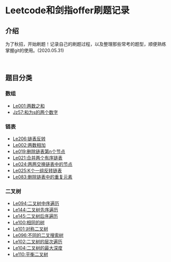 # Leetcode和剑指offer刷题记录

## 介绍
​		为了秋招，开始刷题！记录自己的刷题过程，以及整理那些常考的题型，顺便熟练掌握git的使用。(2020.05.31)

​		

## 题目分类

### 数组

- [Le001:两数之和](/src/array/TwoSum.java)
- [Jz57:和为s的两个数字](/src/array/TwoSum1.java)

### 链表

- [Le206:链表反转](/src/linked/ReverseList.java)
- [Le002:两数相加](/src/linked/AddTwoNumbers.java)
- [Le019:删除链表第n个节点](/src/linked/RemoveNthFromEnd.java)
- [Le021:合并两个有序链表](/src/linked/MergeTwoLists.java)
- [Le024:两两交换链表中的节点](/src/linked/SwapPairs.java)
- [Le025:K个一组反转链表](/src/linked/ReverseKGroup.java)
- [Le083:删除链表中的重复元素](/src/linked/DeleteDuplicates.java)

### 二叉树

- [Le094:二叉树中序遍历](/src/tree/InorderTraversal.java)
- [Le144:二叉树先序遍历](/src/tree/PreorderTraversal.java)
- [Le145:二叉树后序遍历](/src/tree/Postorder1Traversal.java)
- [Le100:相同的树](/src/tree/IsSameTree.java)
- [Le101:对称二叉树](/src/tree/IsSymmetric.java)
- [Le096:不同的二叉搜索树](/src/tree/NumTrees.java)
- [Le102:二叉树的层次遍历](/src/tree/LevelOrder.java)
- [Le104:二叉树的最大深度](/src/tree/MaxDepth.java)
- [Le110:平衡二叉树](/src/tree/IsBalanced.java)


